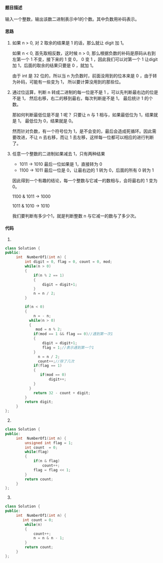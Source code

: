 #### 题目描述
输入一个整数，输出该数二进制表示中1的个数。其中负数用补码表示。

#### 思路

1. 如果 n > 0, 对 2 取余的结果是 1 的话，那么就让 digit 加 1。

    如果 n < 0, 首先取相反数，这时候 n > 0, 那么根据负数的补码是原码从右到左第一个 1 不变，接下来的 1 变 0， 0 变 1 ，因此我们可以对第一个 1 让digit 加 1，后面的取余的结果只要是 0 ，就加 1。
    
    由于 int 是 32 位的，所以当 n 为负数时，前面没用到的位本来是 0 ，由于转为补码，可能有一些变为 1， 所以要计算没用到的那些位。
2. 通过位运算，判断 n 转成二进制的每一位是不是 1 ，可以先判断最右边的位是不是 1， 然后右移，右二的移到最右，每次判断是不是 1， 最后统计 1 的个数。

    那如何判断最低位是不是 1 呢？ 只要让 n 与 1 相与，如果最低位为 1，结果就是 1， 最低位为 0，结果就是 0。

    然而针对负数，有一个符号位为 1，是不会变的，最后会造成死循环。因此需要改进，不让 n 去右移，而让 1 去左移，这样每一位都可以相应的进行判断了。
    
3. 任意一个整数的二进制如果减去 1，只有两种结果

    -  1011 -> 1010 最后一位如果是 1，直接转为 0
    -  1100 -> 1011 最后一位是 0，让最右边的  1 转为 0，后面的所有 0 转为 1
    
    因此得到一个有趣的结论，每一个整数与它减一的数相与，会将最右的 1 变为 0。
    
    1100 & 1011 -> 1000
    
    1011 & 1010 -> 1010
    
    我们要判断有多少个1，就是判断整数 n 与它减一的数与了多少次。

#### 代码

1. 
```cpp
class Solution {
public:
     int  NumberOf1(int n) {
         int digit = 0, flag = 0, count = 0, mod;
         while(n > 0)
         {
             if(n % 2 == 1)
             {
                 digit = digit+1;
             }
			 n = n / 2;
         }

         if(n < 0)
         {
             n = - n;
           while(n > 0)
           {
			  mod = n % 2;
             if(mod == 1 && flag == 0)//遇到第一次1
             {
                 digit = digit+1;  
				 flag = 1;//表示遇到第一个1
             }
			   n = n / 2;
               count++;//除了几次
			 if(flag == 1)
			 {
				if(mod == 0)
					digit++;
			 }
           }
             return 32 - count + digit;
         }
         return digit;
     }
};

```
2. 
```cpp
class Solution {
public:
     int  NumberOf1(int n) {
 	 	 unsigned int flag = 1;
         int count  = 0;
         while(flag)
         {
             if(n & flag)
                 count++;
             flag = flag << 1;
         }
         return count;
     }
};
```
3. 

```cpp
class Solution {
public:
     int  NumberOf1(int n) {
		int count = 0;
         while(n)
         {
             count++;         
             n = n & n - 1;
         }
         return count;
     }
};
```

